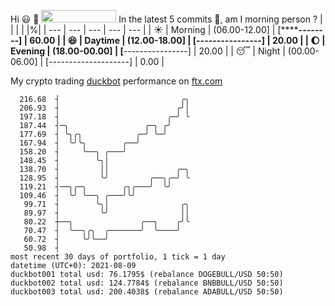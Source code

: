 Hi :smiley: :wave: <img src="https://jojoee.jojoee.com/api/utcnow" width="120" height="20">
In the latest 5 commits :bug:, am I morning person ? 
| | | | |%|
| --- | --- | --- | --- | --- |
| :sunny: | Morning | (06.00-12.00] | [************--------] | 60.00 |
| :satisfied: | Daytime | (12.00-18.00] | [****----------------] | 20.00 |
| :moon: | Evening | (18.00-00.00] | [****----------------] | 20.00 |
| :sleeping: | Night | (00.00-06.00] | [--------------------] | 0.00 |

My crypto trading [duckbot](https://github.com/jojoee/duckbot) performance on [ftx.com](https://ftx.com/#a=13144711)
```
  216.68  ┤                           ╭╮
  206.93  ┤                          ╭╯│
  197.18  ┤                        ╭─╯ ╰
  187.44  ┤─╮                 ╭─╮ ╭╯
  177.69  ┤ ╰╮╭╮            ╭─╯ ╰─╯
  167.94  ┤  ╰╯╰╮        ╭──╯
  158.20  ┤     ╰──╮ ╭───╯
  148.45  ┤        ╰╮│
  138.70  ┤         ││               ╭─╮
  128.95  ┤         ╰╯         ╭──╮╭─╯ ╰
  119.21  ┤──╮╭─╮        ╭╮╭───╯  ╰╯
  109.46  ┤  ╰╯ ╰──╮ ╭───╯╰╯
   99.71  ┤        ╰╮│                ╭╮
   89.97  ┤         ╰╯                ││
   80.22  ┼──╮               ╭──╮    ╭╯╰
   70.47  ┤  ╰──╮╭╮  ╭───────╯  ╰────╯
   60.72  ┤     ╰╯╰──╯
   50.98  ┤
most recent 30 days of portfolio, 1 tick = 1 day
datetime (UTC+0): 2021-08-09
duckbot001 total usd: 76.1795$ (rebalance DOGEBULL/USD 50:50)
duckbot002 total usd: 124.7784$ (rebalance BNBBULL/USD 50:50)
duckbot003 total usd: 200.4038$ (rebalance ADABULL/USD 50:50)
```

